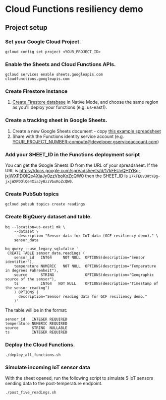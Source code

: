 # Cloud Functions resiliency demo

## Project setup

### Set your Google Cloud Project.

```console
gcloud config set project <YOUR_PROJECT_ID>
```

### Enable the Sheets and Cloud Functions APIs.

```console
gcloud services enable sheets.googleapis.com cloudfunctions.googleapis.com
```

### Create Firestore instance

1. [Create Firestore database](https://console.cloud.google.com/firestore/) in Native Mode, and choose the same region as you'll deploy your functions (e.g. us-east1).

### Create a tracking sheet in Google Sheets.

1. Create a new Google Sheets document - copy [this example spreadsheet](https://docs.google.com/spreadsheets/d/17kFEUvQHtYBg-jxjWXPDOlQe4XiaJy0zzVboKoZcQW0/edit?usp=sharing)
2. Share with the Functions identity service account (e.g. <YOUR_PROJECT_NUMBER-compute@developer.gserviceaccount.com>)

### Add your SHEET_ID in the Functions deployment script

You can get the Google Sheets ID from the URL of your spreadsheet. If the URL is https://docs.google.com/spreadsheets/d/17kFEUvQHtYBg-jxjWXPDOlQe4XiaJy0zzVboKoZcQW0 then the SHEET_ID is `17kFEUvQHtYBg-jxjWXPDOlQe4XiaJy0zzVboKoZcQW0`.

### Create PubSub topics

```console
gcloud pubsub topics create readings
```

### Create BigQuery dataset and table.

```console
bq --location=us-east1 mk \
    --dataset \
    --description "Sensor data for IoT data (GCF resiliency demo)." \
    sensor_data
```

```console
bq query --use_legacy_sql=false '
 CREATE TABLE sensor_data.readings (
    sensor_id   INT64     NOT NULL  OPTIONS(description="Sensor identifier"),
    temperature NUMERIC   NOT NULL  OPTIONS(description="Temperature in degrees Fahrenheit"),
    source      STRING              OPTIONS(description="Geographic source of the sensor"),
    ts          INT64   NOT NULL    OPTIONS(description="Timestamp of the sensor reading")
    ) OPTIONS (
      description="Sensor reading data for GCF resiliency demo."
    )'
```

The table will be in the format:

```
sensor_id   INTEGER REQUIRED
temperature NUMERIC REQUIRED
source      STRING  NULLABLE
ts          INTEGER REQUIRED
```

### Deploy the Cloud Functions.

```console
./deploy_all_functions.sh
```

### Simulate incoming IoT sensor data

With the sheet opened, run the following script to simulate 5 IoT sensors sending data to the post-temperature endpoint.

```console
./post_five_readings.sh
```
